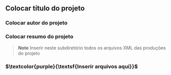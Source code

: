 ## Colocar título do projeto
### Colocar autor do projeto
### Colocar resumo do projeto
>__Note__ Inserir neste subdiretório todos os arquivos XML das produções do projeto
 
### $\textcolor{purple}{\textsf{Inserir arquivos aqui}}$


